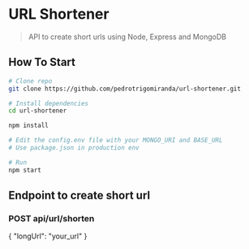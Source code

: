 # URL Shortener

> API to create short urls using Node, Express and MongoDB

## How To Start

```bash
# Clone repo
git clone https://github.com/pedrotrigomiranda/url-shortener.git

# Install dependencies
cd url-shortener

npm install

# Edit the config.env file with your MONGO_URI and BASE_URL
# Use package.json in production env

# Run
npm start
```

## Endpoint to create short url

### POST api/url/shorten

{ "longUrl": "your_url" }
